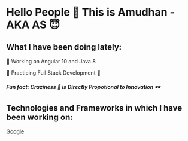 # Hello People :handshake: This is Amudhan - AKA AS 😇

## What I have been doing lately:

🔭 Working on Angular 10 and Java 8

🌱 Practicing Full Stack Development 🤠

##### Fun fact: Craziness :zany_face: is Directly Propotional to Innovation :dark_sunglasses:

## Technologies and Frameworks in which I have been working on:

<a href="https://www.google.com">Google</a>

<!--
**AS-2K20/AS-2K20** is a ✨ _special_ ✨ repository because its `README.md` (this file) appears on your GitHub profile.

Here are some ideas to get you started:

- 🔭 I’m currently working on Angular and Java 8
- 🌱 I’m currently learning Full Stack Development
- 👯 I’m looking to collaborate on ...
- 🤔 I’m looking for help with ...
- 💬 Ask me about ...
- 📫 How to reach me: 
- 😄 Pronouns: ...
- ⚡ Fun fact: Craziness :zany_face: is one of the by-products of Innovation :dark_sunglasses:
-->
